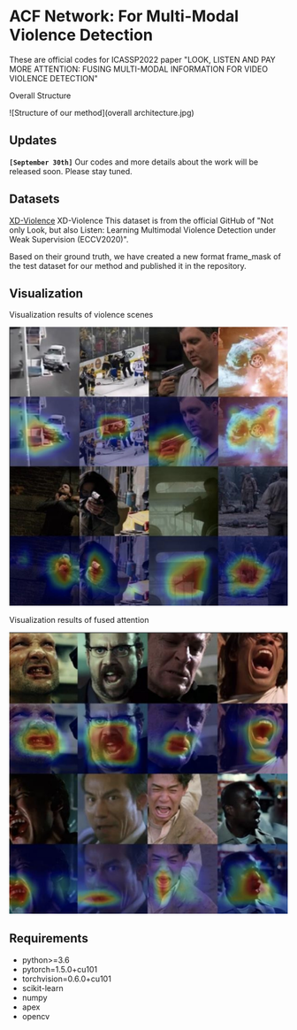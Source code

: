 # ACF Network: For Multi-Modal Violence Detection 
	
These are official codes for ICASSP2022 paper "LOOK, LISTEN AND PAY MORE ATTENTION: FUSING MULTI-MODAL INFORMATION FOR VIDEO VIOLENCE DETECTION"

Overall Structure 

![Structure of our method](overall architecture.jpg)

## Updates
**`[September 30th]`** 
Our codes and more details about the work will be released soon. Please stay tuned.

## Datasets
[XD-Violence](https://roc-ng.github.io/XD-Violence/)
XD-Violence This dataset is from the official GitHub of "Not only Look, but also Listen: Learning Multimodal Violence Detection under Weak Supervision (ECCV2020)".

Based on their ground truth, we have created a new format frame_mask of the test dataset for our method and published it in the repository.

## Visualization
 Visualization results of violence scenes
 
![Structure of our method](violence%20maps-1.jpg)

 Visualization results of fused attention
 
![Structure of our method](violence%20maps-2.jpg)

## Requirements
- python>=3.6
- pytorch=1.5.0+cu101
- torchvision=0.6.0+cu101
- scikit-learn
- numpy
- apex
- opencv

